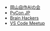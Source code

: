 * [岡山自作AIの会](https://ai-okayama.connpass.com/)
* [PyCon JP](https://pycon.jp/)
* [Brain Hackers](https://github.com/brain-hackers/README)
* [VS Code Meetup](https://vscode.connpass.com/)
